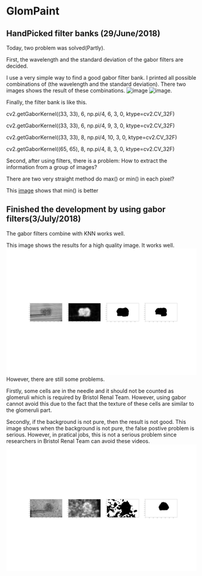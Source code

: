 # GlomPaint 

## HandPicked filter banks (29/June/2018)
Today, two problem was solved(Partly).

First, the wavelength and the standard deviation of the gabor filters are decided.

I use a very simple way to find a good gabor filter bank. I printed all possible combinations of (the wavelength and the standard deviation). There two images shows the result of these combinations.
![image](https://github.com/ChenxiiGuo/glomDetector/blob/master/developmentLog/images/shortWave.png) 
![image](https://github.com/ChenxiiGuo/glomDetector/blob/master/developmentLog/images/longWave.png). 

Finally, the filter bank is like this.

cv2.getGaborKernel((33, 33), 6, np.pi/4, 6, 3, 0, ktype=cv2.CV_32F)

cv2.getGaborKernel((33, 33), 6, np.pi/4, 9, 3, 0, ktype=cv2.CV_32F)

cv2.getGaborKernel((33, 33), 8, np.pi/4, 10, 3, 0, ktype=cv2.CV_32F)

cv2.getGaborKernel((65, 65), 8, np.pi/4, 8, 3, 0, ktype=cv2.CV_32F)

Second, after using filters, there is a problem: How to extract the information from a group of images? 

There are two very straight method do max() or min() in each pixel?

This [image](https://github.com/ChenxiiGuo/glomDetector/blob/master/developmentLog/images/MaxVsMin.png)
shows that min() is better

## Finished the development by using gabor filters(3/July/2018)

The gabor filters combine with KNN works well.

This image shows the results for a high quality image. It works well.
![image](https://github.com/ChenxiiGuo/glomDetector/blob/master/segment/report/pureBackground.png)
However, there are still some problems. 

Firstly, some cells are in the needle and it should not be counted as glomeruli which is required by Bristol Renal Team. However, using gabor cannot avoid this due to the fact that the texture of these cells are similar to the glomeruli part.

Secondly, if the background is not pure, then the result is not good. This image shows when the background is not pure, the false postive problem is serious. However, in pratical jobs, this is not a serious problem since researchers in Bristol Renal Team can avoid these videos. 
![image](https://github.com/ChenxiiGuo/glomDetector/blob/master/segment/report/blurBackground.png)
